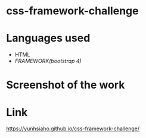 # css-framework-challenge

# Languages used
 * HTML
 * *FRAMEWORK(bootstrap 4)*
 
# Screenshot of the work

[logo]:https://raw.githubusercontent.com/yunhsiaho/css-framework-challenge/main/src/image/screenshot.png "screenshot"

# Link

 https://yunhsiaho.github.io/css-framework-challenge/
